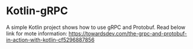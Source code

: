 # Kotlin-gRPC
A simple Kotlin project shows how to use gRPC and Protobuf. Read below link for mote information:
https://towardsdev.com/the-grpc-and-protobuf-in-action-with-kotlin-cf5296887856 
